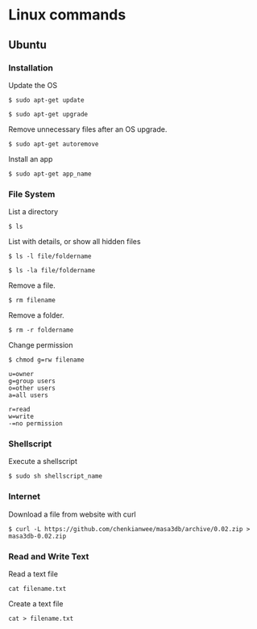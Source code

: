 # Linux commands

## Ubuntu
### Installation
Update the OS
```
$ sudo apt-get update

$ sudo apt-get upgrade
```
Remove unnecessary files after an OS upgrade.
```
$ sudo apt-get autoremove
```
Install an app
```
$ sudo apt-get app_name
```
### File System
List a directory
```
$ ls
```
List with details, or show all hidden files
```
$ ls -l file/foldername

$ ls -la file/foldername
```
Remove a file.
```
$ rm filename
```
Remove a folder.
```
$ rm -r foldername
```
Change permission
```
$ chmod g=rw filename
```
```
u=owner
g=group users
o=other users
a=all users

r=read
w=write
-=no permission
```
### Shellscript
Execute a shellscript
```
$ sudo sh shellscript_name
```
### Internet
Download a file from website with curl
```
$ curl -L https://github.com/chenkianwee/masa3db/archive/0.02.zip > masa3db-0.02.zip
```
### Read and Write Text
Read a text file
```
cat filename.txt
```
Create a text file
```
cat > filename.txt
```
